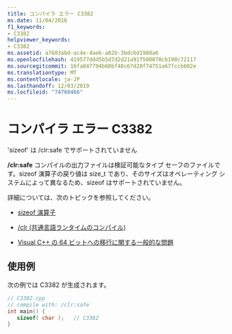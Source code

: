 ```yaml
---
title: コンパイラ エラー C3382
ms.date: 11/04/2016
f1_keywords:
- C3382
helpviewer_keywords:
- C3382
ms.assetid: a7603abd-ac4e-4ae6-a02b-3bdc6d1908a6
ms.openlocfilehash: 419577ddd5b5d7d2d21a91f500070cb190c72117
ms.sourcegitcommit: 16fa847794b60bf40c67d20f74751a67fccb602e
ms.translationtype: MT
ms.contentlocale: ja-JP
ms.lasthandoff: 12/03/2019
ms.locfileid: "74760466"
---
```

# <a name="compiler-error-c3382"></a>コンパイラ エラー C3382

'sizeof' は /clr:safe でサポートされていません

**/clr:safe** コンパイルの出力ファイルは検証可能なタイプ セーフのファイルです。sizeof 演算子の戻り値は size_t であり、そのサイズはオペレーティング システムによって異なるため、sizeof はサポートされていません。

詳細については、次のトピックを参照してください。

- [sizeof 演算子](../../cpp/sizeof-operator.md)

- [/clr (共通言語ランタイムのコンパイル)](../../build/reference/clr-common-language-runtime-compilation.md)

- [Visual C++ の 64 ビットへの移行に関する一般的な問題](../../build/common-visual-cpp-64-bit-migration-issues.md)

## <a name="example"></a>使用例

次の例では C3382 が生成されます。

```cpp
// C3382.cpp
// compile with: /clr:safe
int main() {
   sizeof( char );   // C3382
}
```

